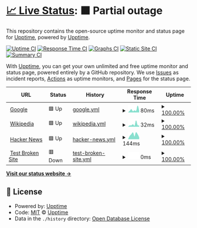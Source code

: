 # [📈 Live Status](https://bookd.com): <!--live status--> **🟧 Partial outage**

This repository contains the open-source uptime monitor and status page for [Upptime](https://upptime.js.org), powered by [Upptime](https://github.com/upptime/upptime).

[![Uptime CI](https://github.com/upptime/upptime/workflows/Uptime%20CI/badge.svg)](https://github.com/upptime/upptime/actions?query=workflow%3A%22Uptime+CI%22)
[![Response Time CI](https://github.com/upptime/upptime/workflows/Response%20Time%20CI/badge.svg)](https://github.com/upptime/upptime/actions?query=workflow%3A%22Response+Time+CI%22)
[![Graphs CI](https://github.com/upptime/upptime/workflows/Graphs%20CI/badge.svg)](https://github.com/upptime/upptime/actions?query=workflow%3A%22Graphs+CI%22)
[![Static Site CI](https://github.com/upptime/upptime/workflows/Static%20Site%20CI/badge.svg)](https://github.com/upptime/upptime/actions?query=workflow%3A%22Static+Site+CI%22)
[![Summary CI](https://github.com/upptime/upptime/workflows/Summary%20CI/badge.svg)](https://github.com/upptime/upptime/actions?query=workflow%3A%22Summary+CI%22)

With [Upptime](https://upptime.js.org), you can get your own unlimited and free uptime monitor and status page, powered entirely by a GitHub repository. We use [Issues](https://github.com/upptime/upptime/issues) as incident reports, [Actions](https://github.com/upptime/upptime/actions) as uptime monitors, and [Pages](https://bookd.com) for the status page.

<!--start: status pages-->
<!-- This summary is generated by Upptime (https://github.com/upptime/upptime) -->
<!-- Do not edit this manually, your changes will be overwritten -->
<!-- prettier-ignore -->
| URL | Status | History | Response Time | Uptime |
| --- | ------ | ------- | ------------- | ------ |
| <img alt="" src="https://icons.duckduckgo.com/ip3/www.google.com.ico" height="13"> [Google](https://www.google.com) | 🟩 Up | [google.yml](https://github.com/bookdcom/status/commits/HEAD/history/google.yml) | <details><summary><img alt="Response time graph" src="./graphs/google/response-time-week.png" height="20"> 80ms</summary><br><a href="https://bookd.com/history/google"><img alt="Response time 80" src="https://img.shields.io/endpoint?url=https%3A%2F%2Fraw.githubusercontent.com%2Fbookdcom%2Fstatus%2FHEAD%2Fapi%2Fgoogle%2Fresponse-time.json"></a><br><a href="https://bookd.com/history/google"><img alt="24-hour response time 80" src="https://img.shields.io/endpoint?url=https%3A%2F%2Fraw.githubusercontent.com%2Fbookdcom%2Fstatus%2FHEAD%2Fapi%2Fgoogle%2Fresponse-time-day.json"></a><br><a href="https://bookd.com/history/google"><img alt="7-day response time 80" src="https://img.shields.io/endpoint?url=https%3A%2F%2Fraw.githubusercontent.com%2Fbookdcom%2Fstatus%2FHEAD%2Fapi%2Fgoogle%2Fresponse-time-week.json"></a><br><a href="https://bookd.com/history/google"><img alt="30-day response time 80" src="https://img.shields.io/endpoint?url=https%3A%2F%2Fraw.githubusercontent.com%2Fbookdcom%2Fstatus%2FHEAD%2Fapi%2Fgoogle%2Fresponse-time-month.json"></a><br><a href="https://bookd.com/history/google"><img alt="1-year response time 80" src="https://img.shields.io/endpoint?url=https%3A%2F%2Fraw.githubusercontent.com%2Fbookdcom%2Fstatus%2FHEAD%2Fapi%2Fgoogle%2Fresponse-time-year.json"></a></details> | <details><summary><a href="https://bookd.com/history/google">100.00%</a></summary><a href="https://bookd.com/history/google"><img alt="All-time uptime 100.00%" src="https://img.shields.io/endpoint?url=https%3A%2F%2Fraw.githubusercontent.com%2Fbookdcom%2Fstatus%2FHEAD%2Fapi%2Fgoogle%2Fuptime.json"></a><br><a href="https://bookd.com/history/google"><img alt="24-hour uptime 100.00%" src="https://img.shields.io/endpoint?url=https%3A%2F%2Fraw.githubusercontent.com%2Fbookdcom%2Fstatus%2FHEAD%2Fapi%2Fgoogle%2Fuptime-day.json"></a><br><a href="https://bookd.com/history/google"><img alt="7-day uptime 100.00%" src="https://img.shields.io/endpoint?url=https%3A%2F%2Fraw.githubusercontent.com%2Fbookdcom%2Fstatus%2FHEAD%2Fapi%2Fgoogle%2Fuptime-week.json"></a><br><a href="https://bookd.com/history/google"><img alt="30-day uptime 100.00%" src="https://img.shields.io/endpoint?url=https%3A%2F%2Fraw.githubusercontent.com%2Fbookdcom%2Fstatus%2FHEAD%2Fapi%2Fgoogle%2Fuptime-month.json"></a><br><a href="https://bookd.com/history/google"><img alt="1-year uptime 100.00%" src="https://img.shields.io/endpoint?url=https%3A%2F%2Fraw.githubusercontent.com%2Fbookdcom%2Fstatus%2FHEAD%2Fapi%2Fgoogle%2Fuptime-year.json"></a></details>
| <img alt="" src="https://icons.duckduckgo.com/ip3/en.wikipedia.org.ico" height="13"> [Wikipedia](https://en.wikipedia.org) | 🟩 Up | [wikipedia.yml](https://github.com/bookdcom/status/commits/HEAD/history/wikipedia.yml) | <details><summary><img alt="Response time graph" src="./graphs/wikipedia/response-time-week.png" height="20"> 32ms</summary><br><a href="https://bookd.com/history/wikipedia"><img alt="Response time 32" src="https://img.shields.io/endpoint?url=https%3A%2F%2Fraw.githubusercontent.com%2Fbookdcom%2Fstatus%2FHEAD%2Fapi%2Fwikipedia%2Fresponse-time.json"></a><br><a href="https://bookd.com/history/wikipedia"><img alt="24-hour response time 32" src="https://img.shields.io/endpoint?url=https%3A%2F%2Fraw.githubusercontent.com%2Fbookdcom%2Fstatus%2FHEAD%2Fapi%2Fwikipedia%2Fresponse-time-day.json"></a><br><a href="https://bookd.com/history/wikipedia"><img alt="7-day response time 32" src="https://img.shields.io/endpoint?url=https%3A%2F%2Fraw.githubusercontent.com%2Fbookdcom%2Fstatus%2FHEAD%2Fapi%2Fwikipedia%2Fresponse-time-week.json"></a><br><a href="https://bookd.com/history/wikipedia"><img alt="30-day response time 32" src="https://img.shields.io/endpoint?url=https%3A%2F%2Fraw.githubusercontent.com%2Fbookdcom%2Fstatus%2FHEAD%2Fapi%2Fwikipedia%2Fresponse-time-month.json"></a><br><a href="https://bookd.com/history/wikipedia"><img alt="1-year response time 32" src="https://img.shields.io/endpoint?url=https%3A%2F%2Fraw.githubusercontent.com%2Fbookdcom%2Fstatus%2FHEAD%2Fapi%2Fwikipedia%2Fresponse-time-year.json"></a></details> | <details><summary><a href="https://bookd.com/history/wikipedia">100.00%</a></summary><a href="https://bookd.com/history/wikipedia"><img alt="All-time uptime 100.00%" src="https://img.shields.io/endpoint?url=https%3A%2F%2Fraw.githubusercontent.com%2Fbookdcom%2Fstatus%2FHEAD%2Fapi%2Fwikipedia%2Fuptime.json"></a><br><a href="https://bookd.com/history/wikipedia"><img alt="24-hour uptime 100.00%" src="https://img.shields.io/endpoint?url=https%3A%2F%2Fraw.githubusercontent.com%2Fbookdcom%2Fstatus%2FHEAD%2Fapi%2Fwikipedia%2Fuptime-day.json"></a><br><a href="https://bookd.com/history/wikipedia"><img alt="7-day uptime 100.00%" src="https://img.shields.io/endpoint?url=https%3A%2F%2Fraw.githubusercontent.com%2Fbookdcom%2Fstatus%2FHEAD%2Fapi%2Fwikipedia%2Fuptime-week.json"></a><br><a href="https://bookd.com/history/wikipedia"><img alt="30-day uptime 100.00%" src="https://img.shields.io/endpoint?url=https%3A%2F%2Fraw.githubusercontent.com%2Fbookdcom%2Fstatus%2FHEAD%2Fapi%2Fwikipedia%2Fuptime-month.json"></a><br><a href="https://bookd.com/history/wikipedia"><img alt="1-year uptime 100.00%" src="https://img.shields.io/endpoint?url=https%3A%2F%2Fraw.githubusercontent.com%2Fbookdcom%2Fstatus%2FHEAD%2Fapi%2Fwikipedia%2Fuptime-year.json"></a></details>
| <img alt="" src="https://icons.duckduckgo.com/ip3/news.ycombinator.com.ico" height="13"> [Hacker News](https://news.ycombinator.com) | 🟩 Up | [hacker-news.yml](https://github.com/bookdcom/status/commits/HEAD/history/hacker-news.yml) | <details><summary><img alt="Response time graph" src="./graphs/hacker-news/response-time-week.png" height="20"> 144ms</summary><br><a href="https://bookd.com/history/hacker-news"><img alt="Response time 144" src="https://img.shields.io/endpoint?url=https%3A%2F%2Fraw.githubusercontent.com%2Fbookdcom%2Fstatus%2FHEAD%2Fapi%2Fhacker-news%2Fresponse-time.json"></a><br><a href="https://bookd.com/history/hacker-news"><img alt="24-hour response time 144" src="https://img.shields.io/endpoint?url=https%3A%2F%2Fraw.githubusercontent.com%2Fbookdcom%2Fstatus%2FHEAD%2Fapi%2Fhacker-news%2Fresponse-time-day.json"></a><br><a href="https://bookd.com/history/hacker-news"><img alt="7-day response time 144" src="https://img.shields.io/endpoint?url=https%3A%2F%2Fraw.githubusercontent.com%2Fbookdcom%2Fstatus%2FHEAD%2Fapi%2Fhacker-news%2Fresponse-time-week.json"></a><br><a href="https://bookd.com/history/hacker-news"><img alt="30-day response time 144" src="https://img.shields.io/endpoint?url=https%3A%2F%2Fraw.githubusercontent.com%2Fbookdcom%2Fstatus%2FHEAD%2Fapi%2Fhacker-news%2Fresponse-time-month.json"></a><br><a href="https://bookd.com/history/hacker-news"><img alt="1-year response time 144" src="https://img.shields.io/endpoint?url=https%3A%2F%2Fraw.githubusercontent.com%2Fbookdcom%2Fstatus%2FHEAD%2Fapi%2Fhacker-news%2Fresponse-time-year.json"></a></details> | <details><summary><a href="https://bookd.com/history/hacker-news">100.00%</a></summary><a href="https://bookd.com/history/hacker-news"><img alt="All-time uptime 100.00%" src="https://img.shields.io/endpoint?url=https%3A%2F%2Fraw.githubusercontent.com%2Fbookdcom%2Fstatus%2FHEAD%2Fapi%2Fhacker-news%2Fuptime.json"></a><br><a href="https://bookd.com/history/hacker-news"><img alt="24-hour uptime 100.00%" src="https://img.shields.io/endpoint?url=https%3A%2F%2Fraw.githubusercontent.com%2Fbookdcom%2Fstatus%2FHEAD%2Fapi%2Fhacker-news%2Fuptime-day.json"></a><br><a href="https://bookd.com/history/hacker-news"><img alt="7-day uptime 100.00%" src="https://img.shields.io/endpoint?url=https%3A%2F%2Fraw.githubusercontent.com%2Fbookdcom%2Fstatus%2FHEAD%2Fapi%2Fhacker-news%2Fuptime-week.json"></a><br><a href="https://bookd.com/history/hacker-news"><img alt="30-day uptime 100.00%" src="https://img.shields.io/endpoint?url=https%3A%2F%2Fraw.githubusercontent.com%2Fbookdcom%2Fstatus%2FHEAD%2Fapi%2Fhacker-news%2Fuptime-month.json"></a><br><a href="https://bookd.com/history/hacker-news"><img alt="1-year uptime 100.00%" src="https://img.shields.io/endpoint?url=https%3A%2F%2Fraw.githubusercontent.com%2Fbookdcom%2Fstatus%2FHEAD%2Fapi%2Fhacker-news%2Fuptime-year.json"></a></details>
| <img alt="" src="https://icons.duckduckgo.com/ip3/thissitedoesnotexist.koj.co.ico" height="13"> [Test Broken Site](https://thissitedoesnotexist.koj.co) | 🟥 Down | [test-broken-site.yml](https://github.com/bookdcom/status/commits/HEAD/history/test-broken-site.yml) | <details><summary><img alt="Response time graph" src="./graphs/test-broken-site/response-time-week.png" height="20"> 0ms</summary><br><a href="https://bookd.com/history/test-broken-site"><img alt="Response time 0" src="https://img.shields.io/endpoint?url=https%3A%2F%2Fraw.githubusercontent.com%2Fbookdcom%2Fstatus%2FHEAD%2Fapi%2Ftest-broken-site%2Fresponse-time.json"></a><br><a href="https://bookd.com/history/test-broken-site"><img alt="24-hour response time 0" src="https://img.shields.io/endpoint?url=https%3A%2F%2Fraw.githubusercontent.com%2Fbookdcom%2Fstatus%2FHEAD%2Fapi%2Ftest-broken-site%2Fresponse-time-day.json"></a><br><a href="https://bookd.com/history/test-broken-site"><img alt="7-day response time 0" src="https://img.shields.io/endpoint?url=https%3A%2F%2Fraw.githubusercontent.com%2Fbookdcom%2Fstatus%2FHEAD%2Fapi%2Ftest-broken-site%2Fresponse-time-week.json"></a><br><a href="https://bookd.com/history/test-broken-site"><img alt="30-day response time 0" src="https://img.shields.io/endpoint?url=https%3A%2F%2Fraw.githubusercontent.com%2Fbookdcom%2Fstatus%2FHEAD%2Fapi%2Ftest-broken-site%2Fresponse-time-month.json"></a><br><a href="https://bookd.com/history/test-broken-site"><img alt="1-year response time 0" src="https://img.shields.io/endpoint?url=https%3A%2F%2Fraw.githubusercontent.com%2Fbookdcom%2Fstatus%2FHEAD%2Fapi%2Ftest-broken-site%2Fresponse-time-year.json"></a></details> | <details><summary><a href="https://bookd.com/history/test-broken-site">100.00%</a></summary><a href="https://bookd.com/history/test-broken-site"><img alt="All-time uptime 100.00%" src="https://img.shields.io/endpoint?url=https%3A%2F%2Fraw.githubusercontent.com%2Fbookdcom%2Fstatus%2FHEAD%2Fapi%2Ftest-broken-site%2Fuptime.json"></a><br><a href="https://bookd.com/history/test-broken-site"><img alt="24-hour uptime 100.00%" src="https://img.shields.io/endpoint?url=https%3A%2F%2Fraw.githubusercontent.com%2Fbookdcom%2Fstatus%2FHEAD%2Fapi%2Ftest-broken-site%2Fuptime-day.json"></a><br><a href="https://bookd.com/history/test-broken-site"><img alt="7-day uptime 100.00%" src="https://img.shields.io/endpoint?url=https%3A%2F%2Fraw.githubusercontent.com%2Fbookdcom%2Fstatus%2FHEAD%2Fapi%2Ftest-broken-site%2Fuptime-week.json"></a><br><a href="https://bookd.com/history/test-broken-site"><img alt="30-day uptime 100.00%" src="https://img.shields.io/endpoint?url=https%3A%2F%2Fraw.githubusercontent.com%2Fbookdcom%2Fstatus%2FHEAD%2Fapi%2Ftest-broken-site%2Fuptime-month.json"></a><br><a href="https://bookd.com/history/test-broken-site"><img alt="1-year uptime 100.00%" src="https://img.shields.io/endpoint?url=https%3A%2F%2Fraw.githubusercontent.com%2Fbookdcom%2Fstatus%2FHEAD%2Fapi%2Ftest-broken-site%2Fuptime-year.json"></a></details>

<!--end: status pages-->

[**Visit our status website →**](https://bookd.com)

## 📄 License

- Powered by: [Upptime](https://github.com/upptime/upptime)
- Code: [MIT](./LICENSE) © [Upptime](https://upptime.js.org)
- Data in the `./history` directory: [Open Database License](https://opendatacommons.org/licenses/odbl/1-0/)
